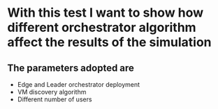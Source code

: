 # With this test I want to show how different orchestrator algorithm affect the results of the simulation
## The parameters adopted are
- Edge and Leader orchestrator deployment
- VM discovery algorithm
- Different number of users 
